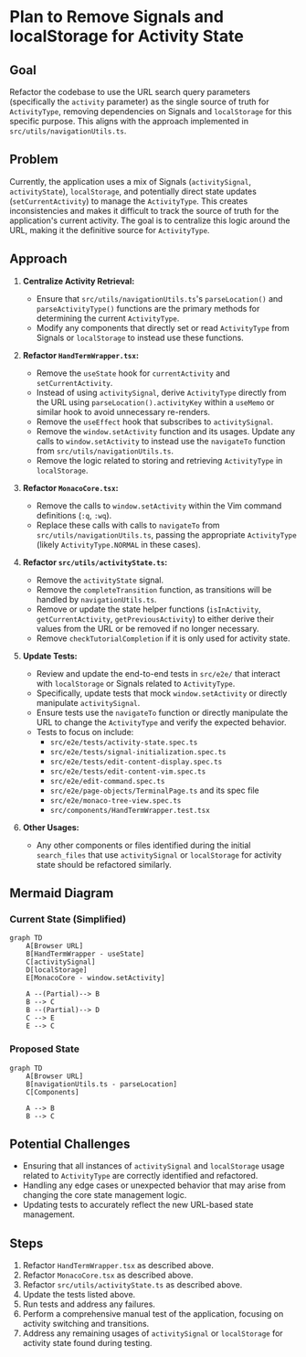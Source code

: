 # Plan to Remove Signals and localStorage for Activity State

## Goal

Refactor the codebase to use the URL search query parameters (specifically the `activity` parameter) as the single source of truth for `ActivityType`, removing dependencies on Signals and `localStorage` for this specific purpose. This aligns with the approach implemented in `src/utils/navigationUtils.ts`.

## Problem

Currently, the application uses a mix of Signals (`activitySignal`, `activityState`), `localStorage`, and potentially direct state updates (`setCurrentActivity`) to manage the `ActivityType`. This creates inconsistencies and makes it difficult to track the source of truth for the application's current activity. The goal is to centralize this logic around the URL, making it the definitive source for `ActivityType`.

## Approach

1.  **Centralize Activity Retrieval:**
    *   Ensure that `src/utils/navigationUtils.ts`'s `parseLocation()` and `parseActivityType()` functions are the primary methods for determining the current `ActivityType`.
    *   Modify any components that directly set or read `ActivityType` from Signals or `localStorage` to instead use these functions.

2.  **Refactor `HandTermWrapper.tsx`:**
    *   Remove the `useState` hook for `currentActivity` and `setCurrentActivity`.
    *   Instead of using `activitySignal`, derive `ActivityType` directly from the URL using `parseLocation().activityKey` within a `useMemo` or similar hook to avoid unnecessary re-renders.
    *   Remove the `useEffect` hook that subscribes to `activitySignal`.
    *   Remove the `window.setActivity` function and its usages.  Update any calls to `window.setActivity` to instead use the `navigateTo` function from `src/utils/navigationUtils.ts`.
    *   Remove the logic related to storing and retrieving `ActivityType` in `localStorage`.

3.  **Refactor `MonacoCore.tsx`:**
    *   Remove the calls to `window.setActivity` within the Vim command definitions (`:q`, `:wq`).
    *   Replace these calls with calls to `navigateTo` from `src/utils/navigationUtils.ts`, passing the appropriate `ActivityType` (likely `ActivityType.NORMAL` in these cases).

4.  **Refactor `src/utils/activityState.ts`:**
    *   Remove the `activityState` signal.
    *   Remove the `completeTransition` function, as transitions will be handled by `navigationUtils.ts`.
    *   Remove or update the state helper functions (`isInActivity`, `getCurrentActivity`, `getPreviousActivity`) to either derive their values from the URL or be removed if no longer necessary.
    *   Remove `checkTutorialCompletion` if it is only used for activity state.

5.  **Update Tests:**
    *   Review and update the end-to-end tests in `src/e2e/` that interact with `localStorage` or Signals related to `ActivityType`.
    *   Specifically, update tests that mock `window.setActivity` or directly manipulate `activitySignal`.
    *   Ensure tests use the `navigateTo` function or directly manipulate the URL to change the `ActivityType` and verify the expected behavior.
    *   Tests to focus on include:
        *   `src/e2e/tests/activity-state.spec.ts`
        *   `src/e2e/tests/signal-initialization.spec.ts`
        *   `src/e2e/tests/edit-content-display.spec.ts`
        *   `src/e2e/tests/edit-content-vim.spec.ts`
        *   `src/e2e/edit-command.spec.ts`
        *   `src/e2e/page-objects/TerminalPage.ts` and its spec file
        *   `src/e2e/monaco-tree-view.spec.ts`
        *   `src/components/HandTermWrapper.test.tsx`

6.  **Other Usages:**
    *   Any other components or files identified during the initial `search_files` that use `activitySignal` or `localStorage` for activity state should be refactored similarly.

## Mermaid Diagram

### Current State (Simplified)

```mermaid
graph TD
    A[Browser URL]
    B[HandTermWrapper - useState]
    C[activitySignal]
    D[localStorage]
    E[MonacoCore - window.setActivity]

    A --(Partial)--> B
    B --> C
    B --(Partial)--> D
    C --> E
    E --> C
```

### Proposed State

```mermaid
graph TD
    A[Browser URL]
    B[navigationUtils.ts - parseLocation]
    C[Components]

    A --> B
    B --> C
```

## Potential Challenges

*   Ensuring that all instances of `activitySignal` and `localStorage` usage related to `ActivityType` are correctly identified and refactored.
*   Handling any edge cases or unexpected behavior that may arise from changing the core state management logic.
*   Updating tests to accurately reflect the new URL-based state management.

## Steps

1.  Refactor `HandTermWrapper.tsx` as described above.
2.  Refactor `MonacoCore.tsx` as described above.
3.  Refactor `src/utils/activityState.ts` as described above.
4.  Update the tests listed above.
5.  Run tests and address any failures.
6.  Perform a comprehensive manual test of the application, focusing on activity switching and transitions.
7.  Address any remaining usages of `activitySignal` or `localStorage` for activity state found during testing.
